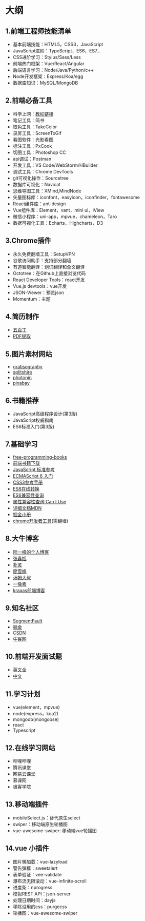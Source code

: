 
# 大纲

## 1.前端工程师技能清单

- 基本前端技能：HTML5，CSS3，JavaScript
- JavaScript进阶：TypeScript，ES6，ES7...
- CSS进阶学习：Stylus/Sass/Less
- 前端热门框架：Vue/React/Angular
- 后端语言学习：Node/Java/Python/c++
- Node开发框架：Express/Koa/egg
- 数据库知识：MySQL/MongoDB

## 2.前端必备工具

- 科学上网：[教程链接](https://github.com/Alvin9999/new-pac/wiki/%E8%87%AA%E5%BB%BAss%E6%9C%8D%E5%8A%A1%E5%99%A8%E6%95%99%E7%A8%8B)
- 笔记工具：简书
- 取色工具：TakeColor
- 录屏工具：ScreenToGif
- 看图软件：光影看图
- 标注工具：PxCook
- 切图工具：Photoshop CC
- api调试：Postman
- 开发工具：VS Code/WebStorm/HBuilder
- 调试工具：Chrome DevTools
- git可视化操作：Sourcetree
- 数据库可视化：Navicat
- 思维导图工具：XMind,MindNode
- 矢量图标库：iconfont，easyicon，iconfinder，fontawesome
- React组件库：ant-design
- Vue组件库：Element，vant，mini ui，iView
- 微信小程序：uni-app，mpvue，chameleon，Taro
- 数据可视化工具：Echarts，Highcharts，D3

## 3.Chrome插件

- 永久免费翻墙工具：SetupVPN
- 谷歌访问助手：支持部分翻墙
- 有道智能翻译：划词翻译和全文翻译
- Octotree：在Github上直接浏览代码
- React Developer Tools：react开发
- Vue.js devtools：vue开发
- JSON-Viewer：预览json
- Momentum：主题

## 4.简历制作

- [五百丁](http://www.500d.me/)
- [PDF提取](http://www.pdfdo.com/pdf-extract-page.aspx)

## 5.图片素材网站

- [gratisography](https://gratisography.com)
- [splitshire](https://www.splitshire.com/)
- [photopin](http://photopin.com/)
- [pixabay](https://pixabay.com/)

## 6.书籍推荐

- JavaScript高级程序设计(第3版)
- JavaScript权威指南
- ES6标准入门(第3版)

## 7.基础学习

- [free-programming-books](https://github.com/EbookFoundation/free-programming-books/blob/master/free-programming-books-zh.md)
- [前端书籍下载](http://udn.yyuap.com/thread-55039-1-1.html)
- [JavaScript 标准参考](http://javascript.ruanyifeng.com/)
- [ECMAScript 6 入门](http://es6.ruanyifeng.com/)
- [CSS3参考手册](http://css.cuishifeng.cn/)
- [ES6在线转换](https://babeljs.io/repl/##?babili=false&evaluate=false&lineWrap=true&presets=es2015&targets=&browsers=&builtIns=false&debug=false&code_lz=LAKCA)
- [ES6兼容性查询](https://kangax.github.io/compat-table/es6/)
- [属性兼容性查询 Can I Use](https://caniuse.com/)
- [详细文档MDN](https://developer.mozilla.org/en-US/)
- [掘金小册](https://juejin.im/books)
- [chrome开发者工具](https://developers.google.com/web/tools/)(需翻墙)

## 8.大牛博客

- [阮一峰的个人博客](http://www.ruanyifeng.com/blog/)
- [张鑫旭](http://www.zhangxinxu.com/wordpress/)
- [朴灵](https://github.com/JacksonTian/fks)
- [廖雪峰](http://www.liaoxuefeng.com/)
- [汤姆大叔](http://www.cnblogs.com/TomXu/archive/2011/12/15/2288411.html)
- [一像素](http://www.cnblogs.com/onepixel/p/7021506.html)
- [kraaas前端博客](https://segmentfault.com/blog/kraaas)

## 9.知名社区

- [SegmentFault](https://www.sogou.com/link?url=LeoKdSZoUyArXzaS37hO6RrhaNvev1EVreaVHN88tHY.&query=segmentFault)
- [掘金](https://juejin.im/)
- [CSDN](https://www.csdn.net/nav/web)
- [牛客网](https://www.nowcoder.com/2646659)

## 10.前端开发面试题

- [英文全](https://github.com/h5bp/Front-end-Developer-Interview-Questions)
- [中文]( https://github.com/markyun/My-blog/tree/master/Front-end-Developer-Questions/Question)

## 11.学习计划

- vue(element，mpvue)
- node(express，koa2)
- mongodb(mongoose)
- react
- Typescript

## 12.在线学习网站

- 哔哩哔哩
- 腾讯课堂
- 网易云课堂
- 慕课网
- 极客学院

## 13.移动端插件

- mobileSelect.js：替代原生select
- swiper：移动端原生轮播图
- vue-awesome-swiper: 移动端vue轮播图

## 14.vue 小插件

- 图片懒加载：vue-lazyload
- 警告弹框：sweetalert
- 表单验证：vee-validate
- 瀑布流无限滚动：vue-infinite-scroll
- 进度条：nprogress
- 模拟REST API：json-server
- 处理日期时间：dayjs
- 移除没用的css：purgecss
- 轮播图：vue-awesome-swiper
